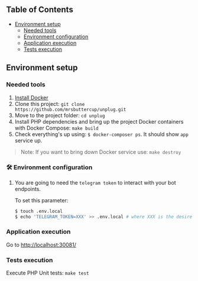 ## Table of Contents

* [Environment setup](#environment-setup)
  * [Needed tools](#needed-tools)
  * [Environment configuration](#environment-setup)
  * [Application execution](#application-execution)
  * [Tests execution](#tests-execution)
  
## Environment setup

### Needed tools

1. [Install Docker](https://www.docker.com/get-started)
2. Clone this project: `git clone https://github.com/mrsbuttercup/unplug.git`
3. Move to the project folder: `cd unplug`
4. Install PHP dependencies and bring up the project Docker containers with Docker Compose: `make build`
5. Check everything's up using: `$ docker-composer ps`. It should show `app` service up.

> Note: If you want to bring down Docker service use: `make destroy`

### 🛠️ Environment configuration

1. You are going to need the `telegram token` to interact with your bot endpoints.
    
   To set this parameter: 
    
    ```bash
    $ touch .env.local
    $ echo 'TELEGRAM_TOKEN=XXX' >> .env.local # where XXX is the desired string value
    ```

### Application execution

Go to [http://localhost:30081/](http://localhost:30081/)

### Tests execution

Execute PHP Unit tests: `make test`